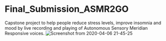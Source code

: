 # Final_Submission_ASMR2GO
Capstone project to help people reduce stress levels, improve insomnia and mood by live recording and playing of Autonomous Sensory Meridian Responsive voices.
![Screenshot from 2020-04-06 21-45-25](https://user-images.githubusercontent.com/55197733/78623924-798c9b80-7856-11ea-9dab-3bd0fbc6c02c.png)
